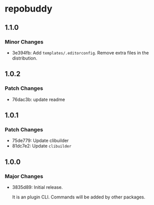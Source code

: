 # repobuddy

## 1.1.0

### Minor Changes

- 3e394fb: Add `templates/.editorconfig`.
  Remove extra files in the distribution.

## 1.0.2

### Patch Changes

- 76dac3b: update readme

## 1.0.1

### Patch Changes

- 75de779: Update clibuilder
- 81dc7e2: Update `clibuilder`

## 1.0.0

### Major Changes

- 3835d89: Initial release.

  It is an plugin CLI.
  Commands will be added by other packages.
